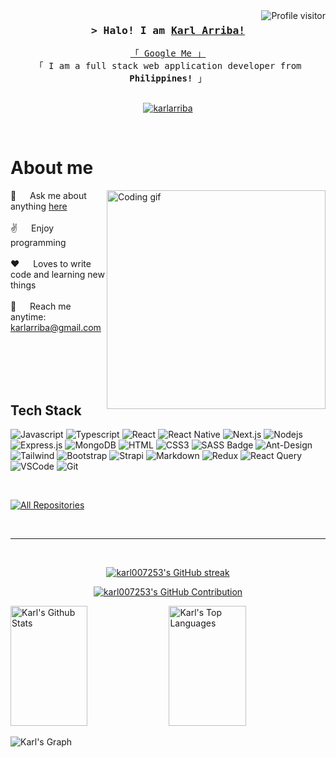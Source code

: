 <a href="https://komarev.com/ghpvc/?username=karl007253">
  <img align="right" src="https://komarev.com/ghpvc/?username=karl007253&label=Visitors&color=0e75b6&style=flat" alt="Profile visitor" />
</a>

<h3 align="center">
  <samp>&gt; Halo! I am
    <b><a target="_blank" href="https://karlarriba.com">Karl Arriba!</a></b>
  </samp>
</h3>


<p align="center"> 
  <samp>
    <a href="https://www.google.com/search?q=Karl+dale+arriba" target="_blank">「 Google Me 」</a>
    <br>
    「 I am a full stack web application developer from <b>Philippines!</b> 」
    <br>
    <br>
  </samp>
</p>

<p align="center">
 <a href="https://karlarriba.com" target="blank">
  <img src="https://img.shields.io/badge/Website-DC143C?style=for-the-badge&logo=medium&logoColor=white" alt="karlarriba" />
 </a>
<!--  <a href="https://linkedin.com/in/karl007253" target="_blank">
  <img src="https://img.shields.io/badge/LinkedIn-0077B5?style=for-the-badge&logo=linkedin&logoColor=white" alt="karl007253"/>
 </a> -->
<!--  <a href="https://dev.to/alsiam" target="_blank">
  <img src="https://img.shields.io/badge/dev.to-0A0A0A?style=for-the-badge&logo=dev.to&logoColor=white" alt="alsiam" />
 </a> -->
<!--  <a href="https://twitter.com/karl007253" target="_blank">
  <img src="https://img.shields.io/badge/Twitter-1DA1F2?style=for-the-badge&logo=twitter&logoColor=white" />
 </a> -->
<!--  <a href="https://instagram.com/karl007253" target="_blank">
  <img src="https://img.shields.io/badge/Instagram-fe4164?style=for-the-badge&logo=instagram&logoColor=white" alt="karl007253" />
 </a>  -->
<!--  <a href="https://facebook.com/alsiam.world" target="_blank">
  <img src="https://img.shields.io/badge/Facebook-20BEFF?&style=for-the-badge&logo=facebook&logoColor=white" alt="karl007253"  />
 </a>  -->
</p>
<br />

<!-- About Section -->
 # About me
 
<p>
 <img align="right" width="350" src="/assets/programmer.gif" alt="Coding gif" />
  
 💬 &emsp; Ask me about anything [here](https://github.com/karl007253/karl007253/issues) <br/><br/>
 ✌️ &emsp; Enjoy programming <br/><br/>
 ❤️ &emsp; Loves to write code and learning new things<br/><br/>
 📧 &emsp; Reach me anytime: karlarriba@gmail.com<br/><br/>

</p>

<br/>
<br/>
<br/>

## Tech Stack

![Javascript](https://img.shields.io/badge/Javascript-F0DB4F?style=for-the-badge&labelColor=black&logo=javascript&logoColor=F0DB4F)
![Typescript](https://img.shields.io/badge/Typescript-007acc?style=for-the-badge&labelColor=black&logo=typescript&logoColor=007acc)
![React](https://img.shields.io/badge/-React-61DBFB?style=for-the-badge&labelColor=black&logo=react&logoColor=61DBFB)
![React Native](https://img.shields.io/badge/React_Native-20232A?style=for-the-badge&logo=react&logoColor=61DAFB)
![Next.js](https://img.shields.io/badge/next.js-000000?style=for-the-badge&logo=nextdotjs&logoColor=white)
![Nodejs](https://img.shields.io/badge/Nodejs-3C873A?style=for-the-badge&labelColor=black&logo=node.js&logoColor=3C873A)
![Express.js](https://img.shields.io/badge/Express.js-000000?style=for-the-badge&logo=express&logoColor=white)
![MongoDB](https://img.shields.io/badge/MongoDB-4EA94B?style=for-the-badge&logo=mongodb&logoColor=white)
![HTML](https://img.shields.io/badge/HTML5-E34F26?style=for-the-badge&logo=html5&logoColor=white)
![CSS3](https://img.shields.io/badge/CSS3-1572B6?style=for-the-badge&logo=css3&logoColor=white)
![SASS Badge](https://img.shields.io/badge/Sass-CC6699?style=for-the-badge&logo=sass&logoColor=white)
![Ant-Design](https://img.shields.io/badge/AntDesign-0170FE?style=for-the-badge&logo=antdesign&logoColor=white)
![Tailwind](https://img.shields.io/badge/Tailwind_CSS-092749?style=for-the-badge&logo=tailwindcss&logoColor=06B6D4&labelColor=000000)
![Bootstrap](https://img.shields.io/badge/Bootstrap-563D7C?style=for-the-badge&logo=bootstrap&logoColor=white)
![Strapi](https://img.shields.io/badge/strapi-2E7EEA?style=for-the-badge&logo=strapi&logoColor=white)
![Markdown](https://img.shields.io/badge/Markdown-000000?style=for-the-badge&logo=markdown&logoColor=white)
![Redux](https://img.shields.io/badge/Redux-593D88?style=for-the-badge&logo=redux&logoColor=white)
![React Query](https://img.shields.io/badge/-React_Query-FF4154?style=for-the-badge&logo=react%20query&logoColor=white)
![VSCode](https://img.shields.io/badge/Visual_Studio-0078d7?style=for-the-badge&logo=visual%20studio&logoColor=white)
![Git](https://img.shields.io/badge/Git-F05032?style=for-the-badge&logo=git&logoColor=white)

<br/>

<!--
## Top Open Source -
[![Web Projects](https://github-readme-stats.vercel.app/api/pin/?username=alsiam&repo=web-projects&border_color=7F3FBF&bg_color=0D1117&title_color=C9D1D9&text_color=8B949E&icon_color=7F3FBF)](https://github.com/alsiam/web-projects)
[![Al Folio](https://github-readme-stats.vercel.app/api/pin/?username=alsiam&repo=al-folio&border_color=7F3FBF&bg_color=0D1117&title_color=C9D1D9&text_color=8B949E&icon_color=7F3FBF)](https://github.com/alsiam/al-folio)
[![Al Siam Readme](https://github-readme-stats.vercel.app/api/pin/?username=alsiam&repo=alsiam&border_color=7F3FBF&bg_color=0D1117&title_color=C9D1D9&text_color=8B949E&icon_color=7F3FBF)](https://github.com/alsiam/alsiam)
[![Al Siam Teminal](https://github-readme-stats.vercel.app/api/pin/?username=alsiam&repo=alsiam.github.io&border_color=7F3FBF&bg_color=0D1117&title_color=C9D1D9&text_color=8B949E&icon_color=7F3FBF)](https://github.com/alsiam/alsiam.github.io)
-->
<p align="left">
  <a href="https://github.com/karl007253?tab=repositories" target="_blank"><img alt="All Repositories" title="All Repositories" src="https://img.shields.io/badge/-All%20Repos-2962FF?style=for-the-badge&logo=koding&logoColor=white"/></a>
</p>

<br/>
<hr/>
<br/>

<p align="center">
  <a href="https://github.com/karl007253">
    <img src="https://github-readme-streak-stats.herokuapp.com/?user=karl007253&theme=radical&border=7F3FBF&background=0D1117" alt="karl007253's GitHub streak"/>
  </a>
</p>

<p align="center">
  <a href="https://github.com/karl007253">
    <img src="https://github-profile-summary-cards.vercel.app/api/cards/profile-details?username=karl007253&theme=radical" alt="karl007253's GitHub Contribution"/>
  </a>
</p>

<a> 
    <a href="https://github.com/karl007253"><img alt="Karl's Github Stats" src="https://denvercoder1-github-readme-stats.vercel.app/api?username=karl007253&show_icons=true&count_private=true&theme=react&border_color=7F3FBF&bg_color=0D1117&title_color=F85D7F&icon_color=F8D866" height="192px" width="49.5%"/></a>
  <a href="https://github.com/karl007253"><img alt="Karl's Top Languages" src="https://denvercoder1-github-readme-stats.vercel.app/api/top-langs/?username=karl007253&langs_count=8&layout=compact&theme=react&border_color=7F3FBF&bg_color=0D1117&title_color=F85D7F&icon_color=F8D866" height="192px" width="49.5%"/></a>
  <br/>
</a>


![Karl's Graph](https://github-readme-activity-graph.vercel.app/graph?username=karl007253&custom_title=Karl's%20Activityh&bg_color=0D1117&color=7F3FBF&line=7F3FBF&point=7F3FBF&area_color=FFFFFF&title_color=FFFFFF&area=true)
